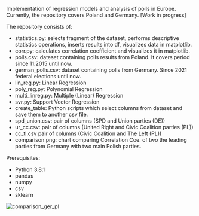 Implementation of regression models and analysis of polls in Europe. Currently, the repository covers Poland and Germany. [Work in progress]

The repository consists of:
- statistics.py: selects fragment of the dataset, performs descriptive statistics operations, inserts results into df, visualizes data in matplotlib.
- corr.py: calculates correlation coefficient and visualizes it in matplotlib.
- polls.csv: dateset containing polls results from Poland. It covers period since 11.2015 until now.
- german_polls.csv: dataset containing polls from Germany. Since 2021 federal elections until now. 
- lin_reg.py: Linear Regression
- poly_reg.py: Polynomial Regression
- multi_linreg.py: Multiple (Linear) Regression
- svr.py: Support Vector Regression
- create_table: Python scripts which select columns from dataset and save them to another csv file.
- spd_union.csv: pair of columns (SPD and Union parties (DE))
- ur_cc.csv: pair of columns (United Right and Civic Coalition parties (PL))
- cc_tl.csv pair of columns (Civic Coalition and The Left (PL))
- comparison.png: chart comparing Correlation Coe. of two the leading parties from Germany with two main Polish parties.

Prerequisites:
- Python 3.8.1
- pandas
- numpy
- csv
- sklearn

![comparison_ger_pl](https://user-images.githubusercontent.com/63613188/193253971-0ae9b6b5-79f9-41a3-94dc-62ce93dfe17b.png)
